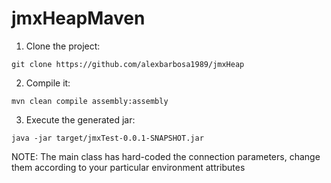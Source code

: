 # jmxHeapMaven

1. Clone the project:

~~~
git clone https://github.com/alexbarbosa1989/jmxHeap
~~~

2. Compile it:

~~~
mvn clean compile assembly:assembly
~~~

3. Execute the generated jar:

~~~
java -jar target/jmxTest-0.0.1-SNAPSHOT.jar
~~~

NOTE: The main class has hard-coded the connection parameters, change them according to your particular environment attributes

